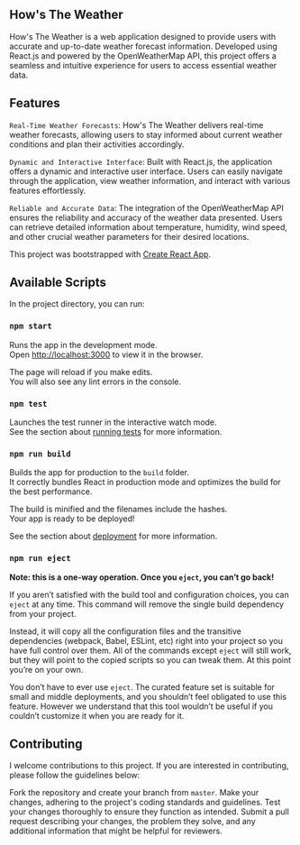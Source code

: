 ## How's The Weather
How's The Weather is a web application designed to provide users with accurate and up-to-date weather forecast information. Developed using React.js and powered by the OpenWeatherMap API, this project offers a seamless and intuitive experience for users to access essential weather data.

## Features
`Real-Time Weather Forecasts`: How's The Weather delivers real-time weather forecasts, allowing users to stay informed about current weather conditions and plan their activities accordingly.

`Dynamic and Interactive Interface`: Built with React.js, the application offers a dynamic and interactive user interface. Users can easily navigate through the application, view weather information, and interact with various features effortlessly.

`Reliable and Accurate Data`: The integration of the OpenWeatherMap API ensures the reliability and accuracy of the weather data presented. Users can retrieve detailed information about temperature, humidity, wind speed, and other crucial weather parameters for their desired locations.



This project was bootstrapped with [Create React App](https://github.com/facebook/create-react-app).

## Available Scripts

In the project directory, you can run:

### `npm start`

Runs the app in the development mode.<br />
Open [http://localhost:3000](http://localhost:3000) to view it in the browser.

The page will reload if you make edits.<br />
You will also see any lint errors in the console.

### `npm test`

Launches the test runner in the interactive watch mode.<br />
See the section about [running tests](https://facebook.github.io/create-react-app/docs/running-tests) for more information.

### `npm run build`

Builds the app for production to the `build` folder.<br />
It correctly bundles React in production mode and optimizes the build for the best performance.

The build is minified and the filenames include the hashes.<br />
Your app is ready to be deployed!

See the section about [deployment](https://facebook.github.io/create-react-app/docs/deployment) for more information.

### `npm run eject`

**Note: this is a one-way operation. Once you `eject`, you can’t go back!**

If you aren’t satisfied with the build tool and configuration choices, you can `eject` at any time. This command will remove the single build dependency from your project.

Instead, it will copy all the configuration files and the transitive dependencies (webpack, Babel, ESLint, etc) right into your project so you have full control over them. All of the commands except `eject` will still work, but they will point to the copied scripts so you can tweak them. At this point you’re on your own.

You don’t have to ever use `eject`. The curated feature set is suitable for small and middle deployments, and you shouldn’t feel obligated to use this feature. However we understand that this tool wouldn’t be useful if you couldn’t customize it when you are ready for it.

## Contributing
I welcome contributions to this project. If you are interested in contributing, please follow the guidelines below:

Fork the repository and create your branch from `master`.
Make your changes, adhering to the project's coding standards and guidelines.
Test your changes thoroughly to ensure they function as intended.
Submit a pull request describing your changes, the problem they solve, and any additional information that might be helpful for reviewers.